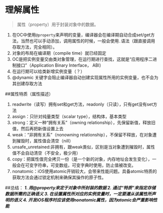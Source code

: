 # 理解属性
> 属性（property）用于封装对象中的数据。

1. 在OC中使用`@property`来声明的变量，编译器会在编译期自动合成set/get方法，当然也可以手动添加，调用属性的时候，一般会使用`.`语法（跟直接调用存取方法，完全相同）。
2. 对象的布局在编译期（compile time）就已经固定
3. OC是把实例变量交由类对象管理，在运行期进行查找，这就是“应用程序二进制接口”（Application Binary Interface， ABI）
4. 在运行期可以给类新增实例变量（？）
5. @dynamic 关键字会阻止编译器自动创建实现属性所用的实例变量，也不会为其创建存取方法

##属性特质（属性描述）
1. readwrite（读写）拥有set和get方法，readonly（只读），只有get没有set方法
2. assign：只针对纯量类型（scalar type），结构体，基本类型
3. strong：定义一种“拥有关系”（owning relationship），先保留新值，释放旧值，然后再把新值设置上去
4. weak：“非拥有关系”（nonowning relationship），不保留不释放，在对象遭到摧毁时，属性值会清空（nill）
5. unsafe_unretained:非拥有，跟weak类似，区别是当对象遭到摧毁时，属性值不会自动清空（不安全，极少用）
6. copy：把属性值完全拷贝一份（是一个新的对象，内存地址会发生变化），一般会在可变字符串，可变数组，可变字典时使用，防止值被改变。
7. nonatomic：iOS使用atomic开销较大，会带来性能问题。具备atomic特质的获取方法会通过锁定机制来确保其操作的原子性。

##总结：
***1. 用@property来定于对象中所封装的数据 
2. 通过“特质”来指定存储数据所需的正确语义 
3. 在设置属性所对应的实例变量时，一定要遵从该属性所声明的语义 
4. 开发iOS程序时应该使用nonatomic属性，因为atomic会严重影响性能***


